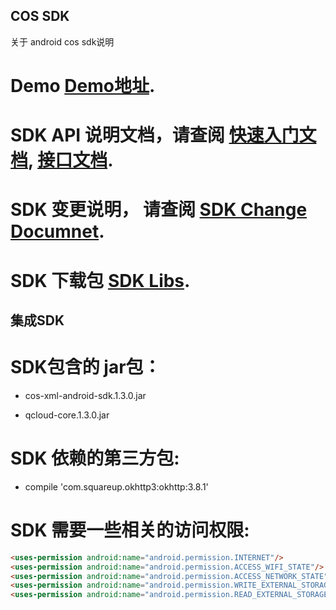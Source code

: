 ## COS SDK
关于 android cos sdk说明

# Demo [Demo地址](https://github.com/tencentyun/qcloud-sdk-android-samples.git). 

# SDK API 说明文档，请查阅 [快速入门文档](https://github.com/tencentyun/qcloud-sdk-android/blob/master/document/cos/V1.3%E5%BF%AB%E9%80%9F%E5%85%A5%E9%97%A8.md), [接口文档](https://github.com/tencentyun/qcloud-sdk-android/blob/master/document/cos/V1.3%E6%8E%A5%E5%8F%A3%E6%96%87%E6%A1%A3.md). 

# SDK 变更说明， 请查阅 [SDK Change Documnet](https://github.com/tencentyun/qcloud-sdk-android/blob/master/document/cos/CHANGELOG.md).

# SDK 下载包 [SDK Libs](https://github.com/tencentyun/qcloud-sdk-android/releases).

## 集成SDK


# SDK包含的 jar包：

- cos-xml-android-sdk.1.3.0.jar

- qcloud-core.1.3.0.jar

# SDK 依赖的第三方包:

- compile 'com.squareup.okhttp3:okhttp:3.8.1'

# SDK 需要一些相关的访问权限:

```html
<uses-permission android:name="android.permission.INTERNET"/>
<uses-permission android:name="android.permission.ACCESS_WIFI_STATE"/>
<uses-permission android:name="android.permission.ACCESS_NETWORK_STATE"/>
<uses-permission android:name="android.permission.WRITE_EXTERNAL_STORAGE" />
<uses-permission android:name="android.permission.READ_EXTERNAL_STORAGE"/>
```
